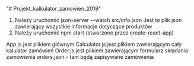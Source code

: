 "# Projekt_kalkulator_zamowien_2019" 

1. Należy uruchomić json-server --watch src/info.json
Jest to plik json zawierający wszystkie informacje dotyczące produktów
2. Należy uruchomić npm start (stworzone przez create-react-app)

App.js jest plikiem głównym
Calculator.js jest plikiem zawierającym cały kalulator zamówień
Order.js jest plikiem zawierającym formularz składania zamówienia
orders.json  - tam będą zapisywane zamówienia
